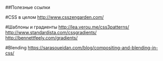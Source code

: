 ﻿##Полезные ссылки

#CSS в целом
http://www.csszengarden.com/

#Шаблоны и градиенты
http://lea.verou.me/css3patterns/
http://www.standardista.com/cssgradients/
http://bennettfeely.com/gradients/

#Blending
https://sarasoueidan.com/blog/compositing-and-blending-in-css/
